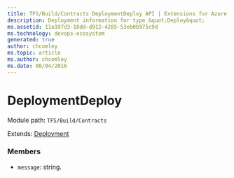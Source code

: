 ```yaml
---
title: TFS/Build/Contracts DeploymentDeploy API | Extensions for Azure DevOps Services
description: Deployment information for type &quot;Deploy&quot;
ms.assetid: 11a197d3-10dd-d912-4285-53eb0b975c9d
ms.technology: devops-ecosystem
generated: true
author: chcomley
ms.topic: article
ms.author: chcomley
ms.date: 08/04/2016
---
```


# DeploymentDeploy

Module path: `TFS/Build/Contracts`

Extends: [Deployment](./Deployment.md)

### Members

- `message`: string.
